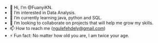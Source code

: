 - 👋 Hi, I’m @FuanyiKN.
- 👀 I’m interested in Data Analysis.
- 🌱 I’m currently learning java, python and SQL.
- 💞️ I’m looking to collaborate on projects that will help me grow my skills.
- 📫 How to reach me (ngulefehdely@gmail.com)
- ⚡ Fun fact: No matter how old you are, I am twice your age.

<!---
FuanyiKN/FuanyiKN is a ✨ special ✨ repository because its `README.md` (this file) appears on your GitHub profile.
You can click the Preview link to take a look at your changes.
--->
